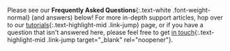 Please see our __Frequently Asked Questions__{:.text-white .font-weight-normal} (and answers) below! For more in-depth support articles, hop over to our [tutorials](/tutorials/){:.text-highlight-mid .link-jump} page, or if you have a question that isn't answered here, please feel free to get [in touch](mailto:questions@shelf.dog){:.text-highlight-mid .link-jump target="_blank" rel="noopener"}.